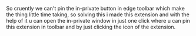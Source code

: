 So cruently we can't pin the in-private button in edge toolbar which make the thing little time taking, so solving this i made this extension and with the help of it u can open the in-private window in just one click where u can pin this extension in toolbar and by just clicking the icon of the extension.
